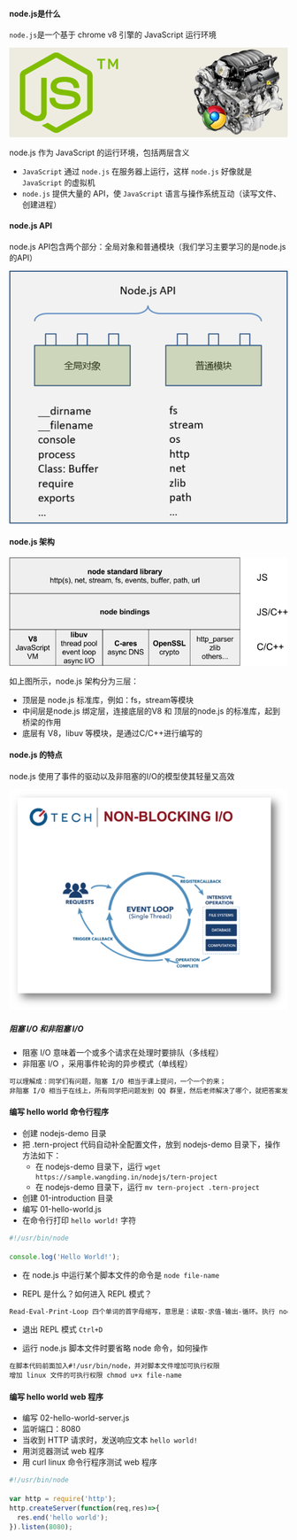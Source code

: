 #### node.js是什么

`node.js`是一个基于 chrome v8 引擎的 JavaScript 运行环境

![](images/08.png)

node.js 作为 JavaScript 的运行环境，包括两层含义

+ `JavaScript` 通过 `node.js` 在服务器上运行，这样 `node.js` 好像就是 `JavaScript` 的虚拟机
+ `node.js` 提供大量的 API，使 `JavaScript` 语言与操作系统互动（读写文件、创建进程）

#### node.js API

node.js API包含两个部分：全局对象和普通模块（我们学习主要学习的是node.js 的API）

![node.js API](images/09.png)

#### node.js 架构

![node.js 架构](images/10.png)

如上图所示，node.js 架构分为三层：

+ 顶层是 node.js 标准库，例如：fs，stream等模块
+ 中间层是node.js 绑定层，连接底层的V8 和 顶层的node.js 的标准库，起到桥梁的作用
+ 底层有 V8，libuv 等模块，是通过C/C++进行编写的

#### node.js 的特点

node.js 使用了事件的驱动以及非阻塞的I/O的模型使其轻量又高效

![node.js 特点](images/11.png)

##### 阻塞 I/O 和非阻塞 I/O

+ 阻塞 I/O 意味着一个或多个请求在处理时要排队（多线程）
+ 非阻塞 I/O ，采用事件轮询的异步模式（单线程）

```markdown
可以理解成：同学们有问题，阻塞 I/O 相当于课上提问，一个一个的来；
非阻塞 I/O 相当于在线上，所有同学把问题发到 QQ 群里，然后老师解决了哪个，就把答案发给谁。  
```

#### 编写 hello world 命令行程序

- 创建 nodejs-demo 目录
- 把 .tern-project 代码自动补全配置文件，放到 nodejs-demo 目录下，操作方法如下：
  - 在 nodejs-demo 目录下，运行 `wget https://sample.wangding.in/nodejs/tern-project`
  - 在 nodejs-demo 目录下，运行 `mv tern-project .tern-project`
- 创建 01-introduction 目录
- 编写 01-hello-world.js
- 在命令行打印 `hello world!` 字符

```javascript
#!/usr/bin/node

console.log('Hello World!');
```

+ 在 node.js 中运行某个脚本文件的命令是 `node file-name`


+ REPL 是什么？如何进入 REPL 模式？

```markdown
Read-Eval-Print-Loop 四个单词的首字母缩写，意思是：读取-求值-输出-循环。执行 node 命令，进入 REPL 模式。  
```

+ 退出 REPL 模式  `Ctrl+D`  


+ 运行 node.js 脚本文件时要省略 node 命令，如何操作

```markdown
在脚本代码前面加入#!/usr/bin/node，并对脚本文件增加可执行权限
增加 linux 文件的可执行权限 chmod u+x file-name  
```

#### 编写 hello world web 程序

- 编写 02-hello-world-server.js
- 监听端口：8080
- 当收到 HTTP 请求时，发送响应文本 `hello world!`
- 用浏览器测试 web 程序
- 用 curl linux 命令行程序测试 web 程序

```javascript
#!/usr/bin/node

var http = require('http');
http.createServer(function(req,res)=>{
  res.end('hello world');
}).listen(8080);
```

